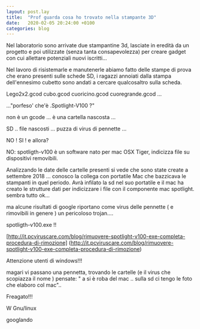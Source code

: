 ```yaml
---
layout: post.lay
title:  "Prof guarda cosa ho trovato nella stampante 3D"
date:   2020-02-05 20:24:00 +0100
categories: blog
---
```


Nel laboratorio sono arrivate due stampantine 3d, lasciate in eredità da un progetto e poi utilizzate (senza tanta consapevolezza) per creare gadget con cui allettare potenziali nuovi iscritti...

Nel lavoro di risistemarle e manutenerle abiamo fatto delle stampe di prova che erano presenti sulle schede SD, i ragazzi annoiati dalla stampa dell'ennesimo cubetto sono andati a cercare qualcosaltro sulla scheda.

Lego2x2.gcod cubo.gcod cuoricino.gcod cuoregrande.gcod ...

..."porfeso' che'è .Spotlight-V100 ?" 

non è un gcode ... è una cartella nascosta ... 

SD .. file nascosti ... puzza di virus di pennette ...

NO ! SI ! e allora?

NO: spotligth-v100 è un software nato per mac OSX Tiger, indicizza file su dispositivi removibili.

Analizzando le date delle cartelle presenti si vede che sono state create a settembre 2018 ... conosco la collega con portatile Mac che bazzicava le stampanti in quel periodo.
Avrà infilato la sd nel suo portatile e il mac ha creato le strutture dati per indicizzare i file con il componente mac spotlight.
sembra tutto ok...

ma alcune risultati di google riportano come virus delle pennette ( e rimovibili in genere ) un pericoloso trojan....

spotligth-v100.exe !!

[http://it.pcviruscare.com/blog/rimuovere-spotlight-v100-exe-completa-procedura-di-rimozione]
(http://it.pcviruscare.com/blog/rimuovere-spotlight-v100-exe-completa-procedura-di-rimozione)

Attenzione utenti di windows!!!

magari vi passano una pennetta, trovando le cartelle (e il virus che scopiazza il nome ) pensate: " a si è roba del mac .. sulla sd ci tengo le foto che elaboro col mac"..

Freagato!!!

W Gnu/linux


googlando 
